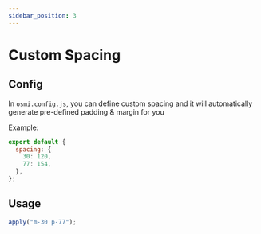 ```yaml
---
sidebar_position: 3
---
```


# Custom Spacing

## Config

In `osmi.config.js`, you can define custom spacing and it will automatically generate pre-defined padding & margin for you

Example:

```javascript
export default {
  spacing: {
    30: 120,
    77: 154,
  },
};
```

## Usage

```jsx harmony
apply("m-30 p-77");
```
